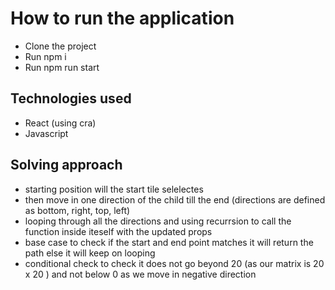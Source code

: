 # How to run the application 

- Clone the project 
- Run npm i
- Run npm run start

## Technologies used

- React (using cra)
- Javascript

## Solving approach

- starting position will the start tile selelectes
- then move in one direction of the child till the end (directions are defined as bottom, right, top, left)
- looping through all the directions and using recurrsion to call the function inside iteself with the updated props
- base case to check if the start and end point matches it will return the path else it will keep on looping
- conditional check to check it does not go beyond 20 (as our matrix is 20 x 20 ) and not below 0 as we move in negative direction


